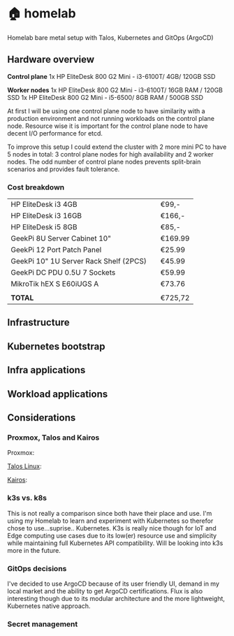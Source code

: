 # 🏠 homelab
Homelab bare metal setup with Talos, Kubernetes and GitOps (ArgoCD)

## Hardware overview
**Control plane**
1x HP EliteDesk 800 G2 Mini - i3-6100T/ 4GB/ 120GB SSD

**Worker nodes**
1x HP EliteDesk 800 G2 Mini - i3-6100T/ 16GB RAM / 120GB SSD
1x HP EliteDesk 800 G2 Mini - i5-6500/ 8GB RAM / 500GB SSD

At first I will be using one control plane node to have similarity with a production environment and not running workloads on the control plane node. Resource wise it is important for the control plane node to have decent I/O performance for etcd.

To improve this setup I could extend the cluster with 2 more mini PC to have 5 nodes in total: 3 control plane nodes for high availability and 2 worker nodes. The odd number of control plane nodes prevents split-brain scenarios and provides fault tolerance.

### Cost breakdown
|   |   |   |
|---|---|---|
| HP EliteDesk i3 4GB |   | €99,-  |
| HP EliteDesk i3 16GB |   | €166,-  |
| HP EliteDesk i5 8GB |   | €85,-  | 
| GeekPi 8U Server Cabinet 10" | | €169.99 |
| GeekPi 12 Port Patch Panel | | €25.99 |
| GeekPi 10" 1U Server Rack Shelf (2PCS) | | €45.99 |
| GeekPi DC PDU 0.5U 7 Sockets| | €59.99 |
| MikroTik hEX S E60iUGS A | | €73.76 |
| | | |
| **TOTAL** | | €725,72 |

## Infrastructure

## Kubernetes bootstrap

## Infra applications

## Workload applications

## Considerations

### Proxmox, Talos and Kairos
Proxmox:

[Talos Linux](https://talos.dev/):

[Kairos](https://kairos.io/):

### k3s vs. k8s
This is not really a comparison since both have their place and use. I'm using my Homelab to learn and experiment with Kubernetes so therefor chose to use...suprise.. Kubernetes. K3s is really nice though for IoT and Edge computing use cases due to its low(er) resource use and simplicity while maintaining full Kubernetes API compatibility. Will be looking into k3s more in the future.

### GitOps decisions
I've decided to use ArgoCD because of its user friendly UI, demand in my local market and the ability to get ArgoCD certifications. Flux is also interesting though due to its modular architecture and the more lightweight, Kubernetes native approach.

### Secret management
